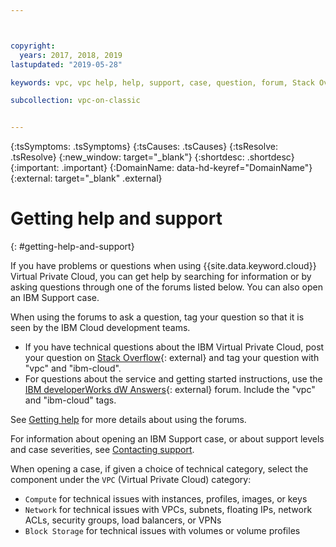 ```yaml
---



copyright:
  years: 2017, 2018, 2019
lastupdated: "2019-05-28"

keywords: vpc, vpc help, help, support, case, question, forum, Stack Overflow, development

subcollection: vpc-on-classic


---
```


<!-- Common attributes used in the template are defined as follows: -->
{:tsSymptoms: .tsSymptoms}
{:tsCauses: .tsCauses}
{:tsResolve: .tsResolve}
{:new_window: target="_blank"}
{:shortdesc: .shortdesc}
{:important: .important}
{:DomainName: data-hd-keyref="DomainName"}
{:external: target="_blank" .external}


# Getting help and support
{: #getting-help-and-support}


If you have problems or questions when using {{site.data.keyword.cloud}} Virtual Private Cloud, you can get help by searching for information or by asking questions through one of the forums listed below. You can also open an IBM Support case.

When using the forums to ask a question, tag your question so that it is seen by the IBM Cloud development teams.

* If you have technical questions about the IBM Virtual Private Cloud, post your question on [Stack Overflow](https://stackoverflow.com/search?q=vpc+ibm-cloud){: external} and tag your question with "vpc" and "ibm-cloud".
* For questions about the service and getting started instructions, use the [IBM developerWorks dW Answers](https://developer.ibm.com/answers/topics/vpc.html){: external} forum. Include the "vpc" and "ibm-cloud" tags.

See [Getting help](/docs/get-support?topic=get-support-getting-customer-support) for more details about using the forums.

For information about opening an IBM Support case, or about support levels and case severities, see [Contacting support](/docs/get-support?topic=get-support-getting-customer-support).

When opening a case, if given a choice of technical category, select the component under the `VPC` (Virtual Private Cloud) category:

* `Compute` for technical issues with instances, profiles, images, or keys
* `Network` for technical issues with VPCs, subnets, floating IPs, network ACLs, security groups, load balancers, or VPNs
* `Block Storage` for technical issues with volumes or volume profiles
